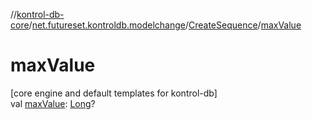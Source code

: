 //[kontrol-db-core](../../../index.md)/[net.futureset.kontroldb.modelchange](../index.md)/[CreateSequence](index.md)/[maxValue](max-value.md)

# maxValue

[core engine and default templates for kontrol-db]\
val [maxValue](max-value.md): [Long](https://kotlinlang.org/api/latest/jvm/stdlib/kotlin/-long/index.html)?
